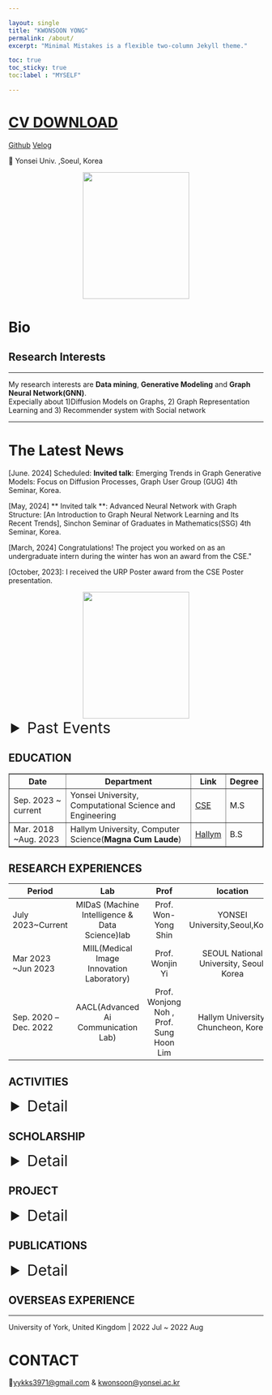 ```yaml
---

layout: single
title: "KWONSOON YONG"
permalink: /about/
excerpt: "Minimal Mistakes is a flexible two-column Jekyll theme."

toc: true
toc_sticky: true
toc:label : "MYSELF"

---
```

# [CV DOWNLOAD](https://drive.google.com/file/d/1qVR79WUlrT5dfnhpbITQWqVxxoXylMKO/view)






[Github](https://github.com/reverse-sky)   [Velog](https://velog.io/@reversesky)  

📍 Yonsei Univ. ,Soeul, Korea

<div style="text-align: center;">
  <img src="{{ site.baseurl }}/assets/images/about/kwonsoon.jpg" width="210" height="250" style="display: inline-block;" />
</div>




<!-- 중앙에 위치하게끔 하는 코드 -->


# Bio


## Research Interests

---

My research interests are **Data mining**, **Generative Modeling** and **Graph Neural Network(GNN)**.    
Expecially about 1)Diffusion Models on Graphs, 2) Graph Representation Learning and 3) Recommender system with Social network  

----



# The Latest News

[June. 2024] Scheduled: **Invited talk**: Emerging Trends in Graph Generative Models: Focus on Diffusion Processes, Graph User Group (GUG) 4th Seminar, Korea.

[May, 2024] ** Invited talk **:  Advanced Neural Network with Graph Structure: [An Introduction to Graph Neural Network Learning and Its Recent Trends],  Sinchon Seminar of Graduates in Mathematics(SSG) 4th Seminar, Korea.
<!-- <div style="text-align: center;">
  <img src="{{ site.baseurl }}/assets/images/about/URP_AWARD.png" width="210" height="250" style="display: inline-block;" />
</div> -->


[March, 2024] Congratulations! The project you worked on as an undergraduate intern during the winter has won an award from the CSE."  
<!-- <div style="text-align: center;">
  <img src="{{ site.baseurl }}/assets/images/about/URP_AWARD.png" width="210" height="250" style="display: inline-block;" />
</div> -->

[October, 2023]: I received the URP Poster award from the CSE Poster presentation.  
<div style="text-align: center;">
  <img src="{{ site.baseurl }}/assets/images/about/URP_AWARD.png" width="210" height="250" style="display: inline-block;" />
</div>


<details>
<summary style="margin-left: 5px;font-size: 30px;">Past Events</summary>
<div style="margin-left: 25px;">

[August, 2023] I graduated with a degree in  Computer Science from "Hallym University", earning Magna Cum Laude honors.  
<div style="text-align: center;">
  <img src="{{ site.baseurl }}/assets/images/about/Certification_of_BS.png" width="210" height="250" style="display: inline-block;" />
</div>

[May, 2023] I received the Outstanding Poster Paper Award award from "The Korean Society of Medical & Biological Engineering".
<div style="text-align: center;">
  <img src="{{ site.baseurl }}/assets/images/about/2023_spring_poster.png" width="210" height="250" style="display: inline-block;" />
</div>

</div>
</details>





## EDUCATION


<table border='1'>
  <tr>
    <th>Date</th>
    <th>Department</th>
    <th>Link</th>
    <th>Degree</th>
  </tr>
  <tr>
    <td>Sep. 2023 ~ current</td>
    <td>Yonsei University, Computational Science and Engineering</td>
    <td><a href="https://cse.yonsei.ac.kr/cse/index.do">CSE</a></td>
    <td>M.S</td>
  </tr>
  <tr>
    <td>Mar. 2018 ~Aug. 2023</td>
    <td>Hallym University, Computer Science(<b>Magna Cum Laude</b>)</td>
    <td><a href="https://sw.hallym.ac.kr/index.php">Hallym</a></td>
    <td>B.S</td>
  </tr>
</table>

<!-- <details>
<summary style="margin-left: 5px;font-size: 30px;">EDUCATION</summary>
<div style="margin-left: 25px;">
|Date|Department|Link|Degree|   
|--|--|--|--|   
|Sep. 2023 ~ current|Yonsei University, Computational Science and Engineering |[CSE](https://cse.yonsei.ac.kr/cse/index.do)|M.S|  
|Mar. 2018 ~Aug. 2023|Hallym University, Computer Science       |[Hallym](https://sw.hallym.ac.kr/index.php)|B.S|    
 
</div>
</details> -->


## RESEARCH EXPERIENCES


| Period| Lab| Prof| location|
| ----- | :-----: |:-----: |:-----: |
|July 2023~Current|MIDaS (Machine Intelligence & Data Science)lab|Prof. Won-Yong Shin|YONSEI University,Seoul,Korea|  
|Mar 2023 ~Jun 2023|MIIL(Medical Image Innovation Laboratory)|Prof. Wonjin Yi|SEOUL National University, Seoul, Korea|  
|Sep. 2020 –Dec. 2022|AACL(Advanced Ai Communication Lab) |Prof. Wonjong Noh , Prof. Sung Hoon Lim|Hallym University,  Chuncheon, Korea|  
 





<!-- <details>
<summary style="margin-left: 5px;font-size: 30px;">ACTIVITIES</summary>
<div style="margin-left: 50px;"> -->
## ACTIVITIES
 
<!-- </div>
</details> -->






<details>
<summary style="margin-left: 5px;font-size: 30px;">Detail</summary>
<div style="margin-left: 25px;">


<table border='1'>
  <tr>
    <th>Subject</th>
    <th>topics</th>
    <th>period</th>
  </tr>
  <tr>
    <td>Teaching Assistant(scheduled)</td>
    <td>CSE Intern Program in Midas Lab</td>
    <td>Summer, 2024</td>
  </tr>  
  <tr>
    <td>Teaching Assistant</td>
    <td>CSE Intern Program in Midas Lab</td>
    <td>Winter, 2023</td>
  </tr>  
  <tr>
    <td>Teaching Assistant</td>
    <td>Topics in Machine Learning</td>
    <td>Fall, 2022</td>
  </tr>
  <tr>
    <td>Teaching Assistant</td>
    <td>Digital communication</td>
    <td>Fall, 2022</td>
  </tr>  
  <tr>
    <td>Teaching Assistant</td>
    <td>Basic Deep Neural Network</td>
    <td>Spring, 2022</td>
  </tr>
  <tr>
    <td>Teaching Assistant</td>
    <td>Artificial intelligence</td>
    <td>Spring, 2022</td>
  </tr> 
  <tr>
    <td>Participants</td>
    <td>Industry-Academic Cooperation Project</td>
    <td>Fall, 2021</td>
  </tr> 
  <tr>
    <td>Mentor</td>
    <td>Software Convergence College</td>
    <td>Spring, 2021</td>
  </tr>   
</table>
</div>
</details>


## SCHOLARSHIP

<details>
<summary style="margin-left: 5px;font-size: 30px;">Detail</summary>
<div style="margin-left: 25px;">

<table border='1'>
  <tr>
    <th>Type</th>
    <th>organization</th>
    <th>period</th>
  </tr>
  <tr>
    <td>National Excellence in Science and Engineering Scholarship</td>
    <td>Republic of Korea Government</td>
    <td>2022 Mar ~ Present </td>
  </tr>
  <tr>
    <td>SW Overseas Training Scholarship </td>
    <td>SW Department  in Hallym Univ</td>
    <td>2022 Summer</td>
  </tr> 
  <tr>
    <td>School Excellence Scholarship</td>
    <td>Hallym Univ</td>
    <td>2018 Mar~ 2021 Sep</td>
  </tr> 
  <tr>
    <td>SW Mentoring Scholarship</td>
    <td>SW Department  in Hallym Univ</td>
    <td> 2021 Mar~  2021 Summer</td>
  </tr>   
</table>
</div>
</details>




## PROJECT


<details>
<summary style="margin-left: 5px;font-size: 30px;">Detail</summary>
<div style="margin-left: 25px;">

<table border='1'>
  <tr>
    <th>Subject</th>
    <th>topics</th>
    <th>period</th>
    <th>Advisor</th>
  </tr> 
  <tr>
    <td><a href="https://github.com/reverse-sky/DL_Study/tree/main/Generative/DDPM">Poster</a></td>
    <td>DDPM Grad_CAM</td>
    <td>2023 Summer </td>
    <td>prof.Shin</td>
  </tr>
  <tr>
    <td>Poster Presentation</td>
    <td>Medical Segmentation</td>
    <td>2023 Spring</td>
    <td>prof.Lee</td>
  </tr>   
  <tr>
    <td>an industry-academic project</td>
    <td>Attention Unet</td>
    <td>2021 Fall ~ 2022 Fall </td>
    <td>prof.Noh</td>
  </tr>
  <tr>
    <td>Capston design</td>
    <td>An error correction code</td>
    <td>2022_spring </td>
    <td>Prof. Sung Hoon Lim </td>
  </tr>
</table>
</div>
</details>




## PUBLICATIONS
<details>
<summary style="margin-left: 5px;font-size: 30px;">Detail</summary>
<div style="margin-left: 25px;">
 
<ul>
<li><b>UAV-Assisted Real-Time Monitoring and Detection of Maritime Infrastructure Defects</b>
Min Hyuk Kim, <b>Kwonsoon Yong</b>, Abdallah Khreishah∗ , Sung-Hoon Lim, Wonjong Noh , ICMIC, 2022  
</li>

<li>
<b>딥 러닝기반 실시간 영상처리를 통한 크랙 탐지 및 개인형 이동수단 주행 보조 시스템 개발</b>
>문희찬, 김민혁, <b>용권순</b>, 한대현,김태운
한국통신학회  학술대회 논문집, 2021                               

</li>
</ul>


</div>
</details>  

  


## OVERSEAS EXPERIENCE

---

University of York, United Kingdom | 2022 Jul ~ 2022 Aug


 


# CONTACT 
📧yykks3971@gmail.com & kwonsoon@yonsei.ac.kr 
